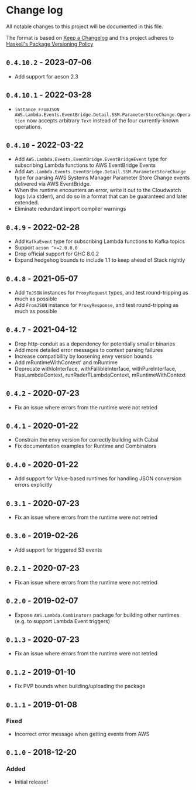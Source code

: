 # Change log

All notable changes to this project will be documented in this file.

The format is based on [Keep a Changelog][chg] and this project adheres to
[Haskell's Package Versioning Policy][pvp]

## `0.4.10.2` - 2023-07-06

  - Add support for aeson 2.3

## `0.4.10.1` - 2022-03-28

  - `instance FromJSON AWS.Lambda.Events.EventBridge.Detail.SSM.ParameterStoreChange.Operation`
    now accepts arbitrary `Text` instead of the four currently-known
    operations.

## `0.4.10` - 2022-03-22

  - Add `AWS.Lambda.Events.EventBridge.EventBridgeEvent` type for
    subscribing Lambda functions to AWS EventBridge Events
  - Add `AWS.Lambda.Events.EventBridge.Detail.SSM.ParameterStoreChange`
    type for parsing AWS Systems Manager Parameter Store Change events
    delivered via AWS EventBridge.
  - When the runtime encounters an error, write it out to the Cloudwatch logs
    (via stderr), and do so in a format that can be guaranteed and later
    extended.
  - Eliminate redundant import compiler warnings

## `0.4.9` - 2022-02-28

  - Add `KafkaEvent` type for subscribing Lambda functions to Kafka
    topics
  - Support `aeson ^>=2.0.0.0`
  - Drop official support for GHC 8.0.2
  - Expand hedgehog bounds to include 1.1 to keep ahead of Stack nightly

## `0.4.8` - 2021-05-07

  - Add `ToJSON` instances for `ProxyRequest` types, and test
    round-tripping as much as possible
  - Add `FromJSON` instance for `ProxyResponse`, and test
    round-tripping as much as possible

## `0.4.7` - 2021-04-12

  - Drop http-conduit as a dependency for potentially smaller binaries
  - Add more detailed error messages to context parsing failures
  - Increase compatibility by loosening envy version bounds
  - Add mRuntimeWithContext' and mRuntime
  - Deprecate withIoInterface, withFallibleInterface, withPureInterface, HasLambdaContext, runRaderTLambdaContext, mRuntimeWithContext

## `0.4.2` - 2020-07-23

  - Fix an issue where errors from the runtime were not retried

## `0.4.1` - 2020-01-22

  - Constrain the envy version for correctly building with Cabal
  - Fix documentation examples for Runtime and Combinators

## `0.4.0` - 2020-01-22

  - Add support for Value-based runtimes for handling JSON conversion errors explicitly

## `0.3.1` - 2020-07-23

  - Fix an issue where errors from the runtime were not retried

## `0.3.0` - 2019-02-26

  - Add support for triggered S3 events

## `0.2.1` - 2020-07-23

  - Fix an issue where errors from the runtime were not retried

## `0.2.0` - 2019-02-07

  - Expose `AWS.Lambda.Combinators` package for building other runtimes
  (e.g. to support Lambda Event triggers)

## `0.1.3` - 2020-07-23

  - Fix an issue where errors from the runtime were not retried

## `0.1.2` - 2019-01-10

  - Fix PVP bounds when building/uploading the package

## `0.1.1` - 2019-01-08

### Fixed

  - Incorrect error message when getting events from AWS

## `0.1.0` - 2018-12-20

### Added

  - Initial release!

[chg]: http://keepachangelog.com
[pvp]: http://pvp.haskell.org
